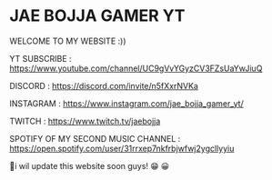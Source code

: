 # JAE BOJJA GAMER YT
WELCOME TO MY WEBSITE :))


YT SUBSCRIBE : https://www.youtube.com/channel/UC9gVvYGyzCV3FZsUaYwJiuQ


DISCORD : https://discord.com/invite/n5fXxrNVKa


INSTAGRAM : https://www.instagram.com/jae_bojja_gamer_yt/


TWITCH : https://www.twitch.tv/jaebojja


SPOTIFY OF MY SECOND MUSIC CHANNEL : https://open.spotify.com/user/31rrxep7nkfrbjwfwj2ygcllyyiu


💯i wil update this website soon guys! 😁 😀
